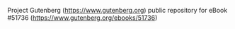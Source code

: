 Project Gutenberg (https://www.gutenberg.org) public repository for
eBook #51736 (https://www.gutenberg.org/ebooks/51736)
